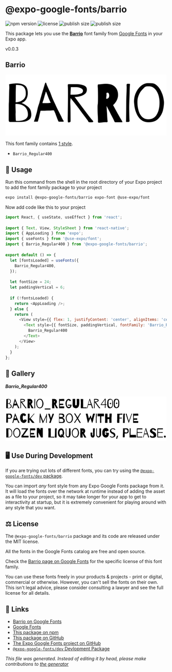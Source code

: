 # @expo-google-fonts/barrio

![npm version](https://flat.badgen.net/npm/v/@expo-google-fonts/barrio)
![license](https://flat.badgen.net/github/license/expo/google-fonts)
![publish size](https://flat.badgen.net/packagephobia/install/@expo-google-fonts/barrio)
![publish size](https://flat.badgen.net/packagephobia/publish/@expo-google-fonts/barrio)

This package lets you use the [**Barrio**](https://fonts.google.com/specimen/Barrio) font family from [Google Fonts](https://fonts.google.com/) in your Expo app.

v0.0.3

## Barrio

![Barrio](./font-family.png)

This font family contains [1 style](#gallery).

- `Barrio_Regular400`

## 🔡 Usage

Run this command from the shell in the root directory of your Expo project to add the font family package to your project
```sh
expo install @expo-google-fonts/barrio expo-font @use-expo/font
```

Now add code like this to your project
```js
import React, { useState, useEffect } from 'react';

import { Text, View, StyleSheet } from 'react-native';
import { AppLoading } from 'expo';
import { useFonts } from '@use-expo/font';
import { Barrio_Regular400 } from '@expo-google-fonts/barrio';

export default () => {
  let [fontsLoaded] = useFonts({
    Barrio_Regular400,
  });

  let fontSize = 24;
  let paddingVertical = 6;

  if (!fontsLoaded) {
    return <AppLoading />;
  } else {
    return (
      <View style={{ flex: 1, justifyContent: 'center', alignItems: 'center' }}>
        <Text style={{ fontSize, paddingVertical, fontFamily: 'Barrio_Regular400' }}>
          Barrio_Regular400
        </Text>
      </View>
    );
  }
};

```

## 📖 Gallery

##### Barrio_Regular400
![Barrio_Regular400](./e1745250902305ccc432fd4ac10b9b248159dddd57634c31c70b8b4f3e3983f1.ttf.png)


## 🖥️ Use During Development

If you are trying out lots of different fonts, you can try using the [`@expo-google-fonts/dev` package](https://github.com/expo/google-fonts/tree/master/font-packages/dev#readme).

You can import *any* font style from any Expo Google Fonts package from it. It will load the fonts
over the network at runtime instead of adding the asset as a file to your project, so it may take longer
for your app to get to interactivity at startup, but it is extremely convenient
for playing around with any style that you want.

## ⚖️ License

The `@expo-google-fonts/barrio` package and its code are released under the MIT license.

All the fonts in the Google Fonts catalog are free and open source.

Check the [Barrio page on Google Fonts](https://fonts.google.com/specimen/Barrio) for the specific license of this font family.

You can use these fonts freely in your products & projects - print or digital, commercial or otherwise. However, you can't sell the fonts on their own. This isn't legal advice, please consider consulting a lawyer and see the full license for all details.

## 🔗 Links

- [Barrio on Google Fonts](https://fonts.google.com/specimen/Barrio)
- [Google Fonts](https://fonts.google.com/)
- [This package on npm](https://www.npmjs.com/package/@expo-google-fonts/barrio)
- [This package on GitHub](https://github.com/expo/google-fonts/tree/master/font-packages/barrio)
- [The Expo Google Fonts project on GitHub](https://github.com/expo/google-fonts)
- [`@expo-google-fonts/dev` Devlopment Package](https://github.com/expo/google-fonts/tree/master/font-packages/dev)


*This file was generated. Instead of editing it by head, please make contributions to [the generator](https://github.com/expo/google-fonts/tree/master/packages/generator)*

